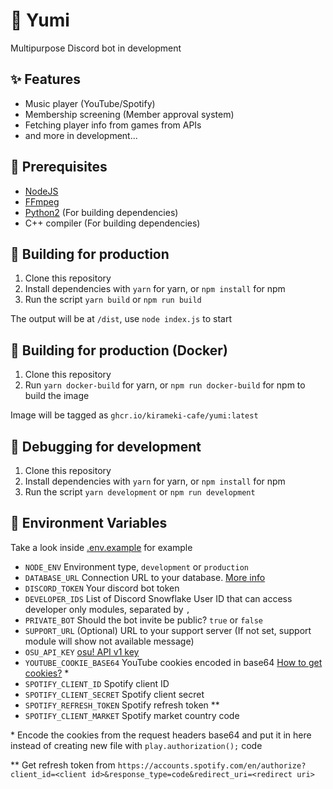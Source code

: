 # 🍭 Yumi

Multipurpose Discord bot in development

## ✨ Features

- Music player (YouTube/Spotify)
- Membership screening (Member approval system)
- Fetching player info from games from APIs
- and more in development...

## 👜 Prerequisites

- [NodeJS](https://nodejs.org/)
- [FFmpeg](https://ffmpeg.org/)
- [Python2](https://www.python.org/downloads/) (For building dependencies)
- C++ compiler (For building dependencies)

## 🔧 Building for production

1. Clone this repository
2. Install dependencies with ``yarn`` for yarn, or ``npm install`` for npm
3. Run the script ``yarn build`` or ``npm run build``

The output will be at ``/dist``, use ``node index.js`` to start

## 🔧 Building for production (Docker)

1. Clone this repository
2. Run ``yarn docker-build`` for yarn, or ``npm run docker-build`` for npm to build the image

Image will be tagged as ``ghcr.io/kirameki-cafe/yumi:latest``

## 🔧 Debugging for development

1. Clone this repository
2. Install dependencies with ``yarn`` for yarn, or ``npm install`` for npm
3. Run the script ``yarn development`` or ``npm run development``

## 🌳 Environment Variables

Take a look inside [.env.example](https://github.com/kirameki-cafe/Yumi/blob/main/.env.example) for example

- ``NODE_ENV`` Environment type, ``development`` or ``production``
- ``DATABASE_URL`` Connection URL to your database. [More info](https://www.prisma.io/docs/getting-started/setup-prisma/start-from-scratch/relational-databases/connect-your-database-typescript-postgres)
- ``DISCORD_TOKEN`` Your discord bot token
- ``DEVELOPER_IDS`` List of Discord Snowflake User ID that can access developer only modules, separated by ``,``
- ``PRIVATE_BOT`` Should the bot invite be public? ``true`` or ``false``
- ``SUPPORT_URL`` (Optional) URL to your support server (If not set, support module will show not available message)
- ``OSU_API_KEY`` [osu! API v1 key](https://github.com/ppy/osu-api/wiki)
- ``YOUTUBE_COOKIE_BASE64`` YouTube cookies encoded in base64 [How to get cookies?](https://github.com/play-dl/play-dl/tree/main/instructions#youtube-cookies=) *
- ``SPOTIFY_CLIENT_ID`` Spotify client ID
- ``SPOTIFY_CLIENT_SECRET`` Spotify client secret
- ``SPOTIFY_REFRESH_TOKEN`` Spotify refresh token **
- ``SPOTIFY_CLIENT_MARKET`` Spotify market country code

\* Encode the cookies from the request headers base64 and put it in here instead of creating new file with ``play.authorization();`` code

\*\* Get refresh token from ``https://accounts.spotify.com/en/authorize?client_id=<client id>&response_type=code&redirect_uri=<redirect uri>``
